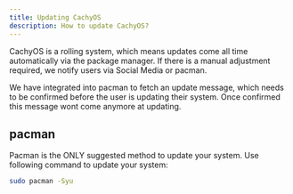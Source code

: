 ```yaml
---
title: Updating CachyOS
description: How to update CachyOS?
---
```


CachyOS is a rolling system, which means updates come all time automatically via the package manager.
If there is a manual adjustment required, we notify users via Social Media or pacman.

We have integrated into pacman to fetch an update message, which needs to be confirmed before the user is updating their system.
Once confirmed this message wont come anymore at updating.

pacman
------

Pacman is the ONLY suggested method to update your system.
Use following command to update your system:
```bash
sudo pacman -Syu
```

